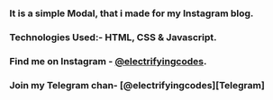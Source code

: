 ### It is a simple Modal, that i made for my Instagram blog.

### Technologies Used:- HTML, CSS & Javascript.

### Find me on Instagram - [@electrifyingcodes][Instagram].
### Join my Telegram chan- [@electrifyingcodes][Telegram]
[Instagram]: https://www.instagram.com/electrifyingcodes